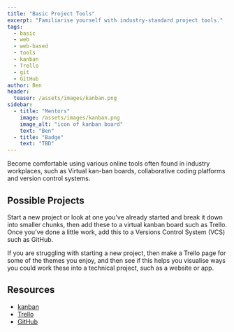 ```yaml
---
title: "Basic Project Tools"
excerpt: "Familiarise yourself with industry-standard project tools."
tags: 
  - basic 
  - web
  - web-based
  - tools
  - kanban
  - Trello
  - git
  - GitHub
author: Ben
header:
  teaser: /assets/images/kanban.png
sidebar:
  - title: "Mentors"
    image: /assets/images/kanban.png
    image_alt: "icon of kanban board"
    text: "Ben"
  - title: "Badge"
    text: "TBD"
---
```


Become comfortable using various online tools often found in industry workplaces, such as Virtual kan-ban boards, collaborative coding platforms and version control systems.

## Possible Projects
Start a new project or look at one you’ve already started and break it down into smaller chunks, then add these to a virtual kanban board such as Trello. Once you’ve done a little work, add this to a Versions Control System (VCS) such as GitHub.

If you are struggling with starting a new project, then make a Trello page for some of the themes you enjoy, and then see if this helps you visualise ways you could work these into a technical project, such as a website or app.


## Resources
* [kanban](https://www.atlassian.com/agile/kanban)
* [Trello](https://trello.com)
* [GitHub](https://github.com/)

